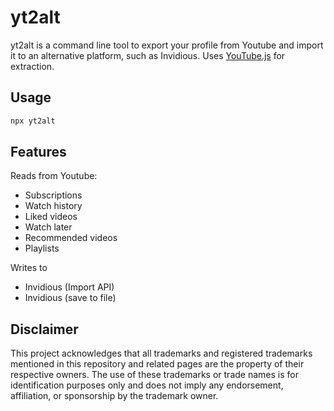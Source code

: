 # yt2alt

yt2alt is a command line tool to export your profile from Youtube and import it to an alternative platform, such as Invidious.
Uses [YouTube.js](https://github.com/LuanRT/YouTube.js) for extraction.

## Usage

```bash
npx yt2alt
```
## Features

Reads from Youtube:
- Subscriptions
- Watch history
- Liked videos
- Watch later
- Recommended videos
- Playlists

Writes to
- Invidious (Import API)
- Invidious (save to file)

## Disclaimer
This project acknowledges that all trademarks and registered trademarks mentioned in this repository and related pages are the property of their respective owners. The use of these trademarks or trade names is for identification purposes only and does not imply any endorsement, affiliation, or sponsorship by the trademark owner.

